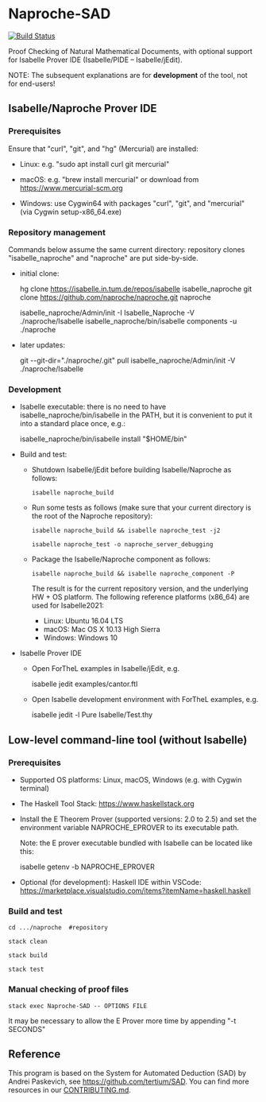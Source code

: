 # Naproche-SAD

[![Build Status](https://travis-ci.com/anfelor/Naproche-SAD.svg?branch=master)](https://travis-ci.com/anfelor/Naproche-SAD)

Proof Checking of Natural Mathematical Documents, with optional support
for Isabelle Prover IDE (Isabelle/PIDE – Isabelle/jEdit).


NOTE: The subsequent explanations are for **development** of the tool, not for end-users!


## Isabelle/Naproche Prover IDE

### Prerequisites

Ensure that "curl", "git", and "hg" (Mercurial) are installed:

  * Linux: e.g. "sudo apt install curl git mercurial"

  * macOS: e.g. "brew install mercurial" or download from https://www.mercurial-scm.org

  * Windows: use Cygwin64 with packages "curl", "git", and "mercurial" (via Cygwin setup-x86_64.exe)


### Repository management

Commands below assume the same current directory: repository clones
"isabelle_naproche" and "naproche" are put side-by-side.

* initial clone:

    hg clone https://isabelle.in.tum.de/repos/isabelle isabelle_naproche
    git clone https://github.com/naproche/naproche.git naproche

    isabelle_naproche/Admin/init -I Isabelle_Naproche -V ./naproche/Isabelle
    isabelle_naproche/bin/isabelle components -u ./naproche

* later updates:

    git --git-dir="./naproche/.git" pull
    isabelle_naproche/Admin/init -V ./naproche/Isabelle


### Development

* Isabelle executable: there is no need to have isabelle_naproche/bin/isabelle
in the PATH, but it is convenient to put it into a standard place once, e.g.:

    isabelle_naproche/bin/isabelle install "$HOME/bin"

* Build and test:

  - Shutdown Isabelle/jEdit before building Isabelle/Naproche as follows:

        isabelle naproche_build

  - Run some tests as follows (make sure that your current directory is the root of the Naproche repository):

        isabelle naproche_build && isabelle naproche_test -j2

        isabelle naproche_test -o naproche_server_debugging

  - Package the Isabelle/Naproche component as follows:

        isabelle naproche_build && isabelle naproche_component -P

    The result is for the current repository version, and the underlying
    HW + OS platform. The following reference platforms (x86_64) are
    used for Isabelle2021:

      - Linux: Ubuntu 16.04 LTS
      - macOS: Mac OS X 10.13 High Sierra
      - Windows: Windows 10

* Isabelle Prover IDE

    - Open ForTheL examples in Isabelle/jEdit, e.g.

        isabelle jedit examples/cantor.ftl

    - Open Isabelle development environment with ForTheL examples, e.g.

        isabelle jedit -l Pure Isabelle/Test.thy


## Low-level command-line tool (without Isabelle)

### Prerequisites

  * Supported OS platforms: Linux, macOS, Windows (e.g. with Cygwin terminal)

  * The Haskell Tool Stack: https://www.haskellstack.org

  * Install the E Theorem Prover (supported versions: 2.0 to 2.5) and
    set the environment variable NAPROCHE_EPROVER to its executable
    path.

    Note: the E prover executable bundled with Isabelle can be located
    like this:

      isabelle getenv -b NAPROCHE_EPROVER

  * Optional (for development): Haskell IDE within VSCode:
    https://marketplace.visualstudio.com/items?itemName=haskell.haskell


### Build and test

    cd .../naproche  #repository

    stack clean

    stack build

    stack test


### Manual checking of proof files

    stack exec Naproche-SAD -- OPTIONS FILE

  It may be necessary to allow the E Prover more time by appending "-t SECONDS"


## Reference ##

This program is based on the System for Automated Deduction (SAD) by
Andrei Paskevich, see https://github.com/tertium/SAD.
You can find more resources in our [CONTRIBUTING.md](CONTRIBUTING.md).

